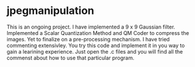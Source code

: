 # jpegmanipulation
This is an ongoing project. I have implemented a 9 x 9 Gaussian filter. Implemented a Scalar Quantization Method and QM Coder to compress the images. Yet to finalize on a pre-processing mechanism. 
I have tried commenting extensivley. You try this code and implement it in you way to gain a learining experience.
Just open the .c files and you will find all the commenst about how to use that particular program.
